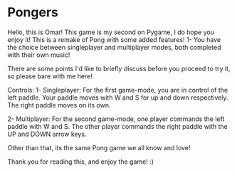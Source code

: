 # Pongers
Hello, this is Omar! This game is my second on Pygame, I do hope you enjoy it! This is a remake of Pong with some added features! 1- You have the choice between singleplayer and multiplayer modes, both completed with their own music!

There are some points I'd like to briefly discuss before you proceed to try it, so please bare with me here!

Controls: 1- Singleplayer: For the first game-mode, you are in control of the left paddle. Your paddle moves with W and S for up and down respectively. The right paddle moves on its own. 

2- Multiplayer: For the second game-mode, one player commands the left paddle with W and S. The other player commands the right paddle with the UP and DOWN arrow keys. 

Other than that, its the same Pong game we all know and love!

Thank you for reading this, and enjoy the game! :)
